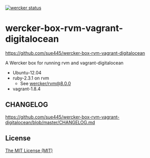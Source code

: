 [![wercker status](https://app.wercker.com/status/ab167b2def3fb831d6f15dd2a42410ee/m/master "wercker status")](https://app.wercker.com/project/bykey/ab167b2def3fb831d6f15dd2a42410ee)

# wercker-box-rvm-vagrant-digitalocean
https://github.com/sue445/wercker-box-rvm-vagrant-digitalocean

A Wercker box for running rvm and vagrant-digitalocean

* Ubuntu-12.04
* ruby-2.3.1 on rvm
    * See [wercker/rvm@8.0.0](https://github.com/wercker/box-rvm/tree/8cfd58e8cdfb6b3bb309a3ecabd4a64690ad3017)
* vagrant-1.8.4

## CHANGELOG
https://github.com/sue445/wercker-box-rvm-vagrant-digitalocean/blob/master/CHANGELOG.md

## License

[The MIT License (MIT)](http://sue445.mit-license.org/)
